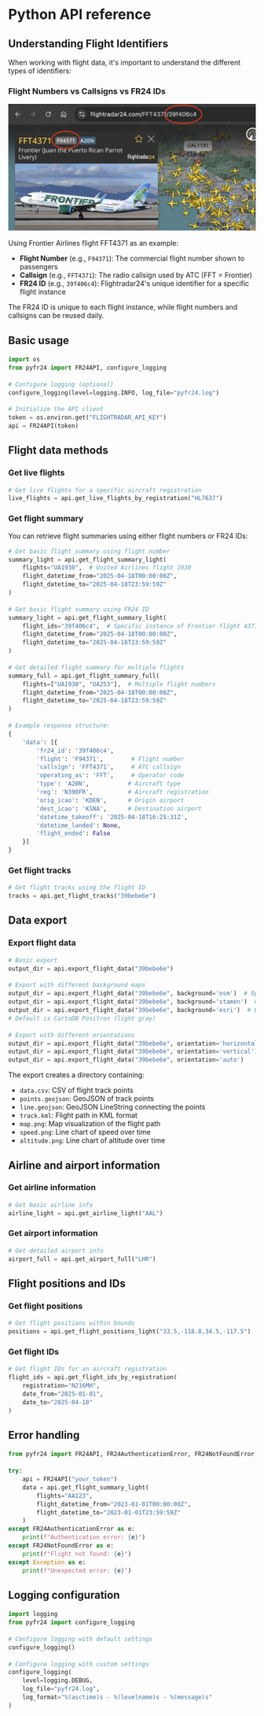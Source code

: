 # Python API reference

## Understanding Flight Identifiers

When working with flight data, it's important to understand the different types of identifiers:

### Flight Numbers vs Callsigns vs FR24 IDs

![Flight identifier example](../images/flight_identifiers.png)

Using Frontier Airlines flight FFT4371 as an example:
- **Flight Number** (e.g., `F94371`): The commercial flight number shown to passengers
- **Callsign** (e.g., `FFT4371`): The radio callsign used by ATC (FFT = Frontier)
- **FR24 ID** (e.g., `39f406c4`): Flightradar24's unique identifier for a specific flight instance

The FR24 ID is unique to each flight instance, while flight numbers and callsigns can be reused daily.

## Basic usage

```python
import os
from pyfr24 import FR24API, configure_logging

# Configure logging (optional)
configure_logging(level=logging.INFO, log_file="pyfr24.log")

# Initialize the API client
token = os.environ.get("FLIGHTRADAR_API_KEY")
api = FR24API(token)
```

## Flight data methods

### Get live flights

```python
# Get live flights for a specific aircraft registration
live_flights = api.get_live_flights_by_registration("HL7637")
```

### Get flight summary

You can retrieve flight summaries using either flight numbers or FR24 IDs:

```python
# Get basic flight summary using flight number
summary_light = api.get_flight_summary_light(
    flights="UA1930",  # United Airlines flight 1930
    flight_datetime_from="2025-04-18T00:00:00Z",
    flight_datetime_to="2025-04-18T23:59:59Z"
)

# Get basic flight summary using FR24 ID
summary_light = api.get_flight_summary_light(
    flight_ids="39f406c4",  # Specific instance of Frontier flight 4371
    flight_datetime_from="2025-04-18T00:00:00Z",
    flight_datetime_to="2025-04-18T23:59:59Z"
)

# Get detailed flight summary for multiple flights
summary_full = api.get_flight_summary_full(
    flights=["UA1930", "UA253"],  # Multiple flight numbers
    flight_datetime_from="2025-04-18T00:00:00Z",
    flight_datetime_to="2025-04-18T23:59:59Z"
)

# Example response structure:
{
    'data': [{
        'fr24_id': '39f406c4',
        'flight': 'F94371',        # Flight number
        'callsign': 'FFT4371',     # ATC callsign
        'operating_as': 'FFT',     # Operator code
        'type': 'A20N',           # Aircraft type
        'reg': 'N390FR',          # Aircraft registration
        'orig_icao': 'KDEN',      # Origin airport
        'dest_icao': 'KSNA',      # Destination airport
        'datetime_takeoff': '2025-04-18T16:25:31Z',
        'datetime_landed': None,
        'flight_ended': False
    }]
}
```

### Get flight tracks

```python
# Get flight tracks using the flight ID
tracks = api.get_flight_tracks("39bebe6e")
```

## Data export

### Export flight data

```python
# Basic export
output_dir = api.export_flight_data("39bebe6e")

# Export with different background maps
output_dir = api.export_flight_data("39bebe6e", background='osm')  # OpenStreetMap
output_dir = api.export_flight_data("39bebe6e", background='stamen')  # Stamen Terrain
output_dir = api.export_flight_data("39bebe6e", background='esri')  # ESRI World TopoMap
# Default is CartoDB Positron (light gray)

# Export with different orientations
output_dir = api.export_flight_data("39bebe6e", orientation='horizontal')  # 16:9
output_dir = api.export_flight_data("39bebe6e", orientation='vertical')    # 9:16
output_dir = api.export_flight_data("39bebe6e", orientation='auto')       # Auto-detect
```

The export creates a directory containing:
- `data.csv`: CSV of flight track points
- `points.geojson`: GeoJSON of track points
- `line.geojson`: GeoJSON LineString connecting the points
- `track.kml`: Flight path in KML format
- `map.png`: Map visualization of the flight path
- `speed.png`: Line chart of speed over time
- `altitude.png`: Line chart of altitude over time

## Airline and airport information

### Get airline information

```python
# Get basic airline info
airline_light = api.get_airline_light("AAL")
```

### Get airport information

```python
# Get detailed airport info
airport_full = api.get_airport_full("LHR")
```

## Flight positions and IDs

### Get flight positions

```python
# Get flight positions within bounds
positions = api.get_flight_positions_light("33.5,-118.8,34.5,-117.5")
```

### Get flight IDs

```python
# Get flight IDs for an aircraft registration
flight_ids = api.get_flight_ids_by_registration(
    registration="N216MH",
    date_from="2025-01-01",
    date_to="2025-04-10"
)
```

## Error handling

```python
from pyfr24 import FR24API, FR24AuthenticationError, FR24NotFoundError

try:
    api = FR24API("your_token")
    data = api.get_flight_summary_light(
        flights="AA123",
        flight_datetime_from="2023-01-01T00:00:00Z",
        flight_datetime_to="2023-01-01T23:59:59Z"
    )
except FR24AuthenticationError as e:
    print(f"Authentication error: {e}")
except FR24NotFoundError as e:
    print(f"Flight not found: {e}")
except Exception as e:
    print(f"Unexpected error: {e}")
```

## Logging configuration

```python
import logging
from pyfr24 import configure_logging

# Configure logging with default settings
configure_logging()

# Configure logging with custom settings
configure_logging(
    level=logging.DEBUG,
    log_file="pyfr24.log",
    log_format="%(asctime)s - %(levelname)s - %(message)s"
)
``` 